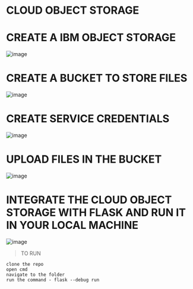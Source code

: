 # CLOUD OBJECT STORAGE

# CREATE A IBM OBJECT STORAGE
![image](https://user-images.githubusercontent.com/89722457/193893030-9ab99a86-3bfa-4a7f-bacb-f0632ef87dcc.png)

# CREATE A BUCKET TO STORE FILES
![image](https://user-images.githubusercontent.com/89722457/193893154-5753c9f5-d2b8-41e5-9ebd-a13b6706a631.png)

# CREATE SERVICE CREDENTIALS
![image](https://user-images.githubusercontent.com/89722457/193893282-7519bdd7-1b54-4dbf-8d9b-5b415ea0f7ed.png)

# UPLOAD FILES IN THE BUCKET
![image](https://user-images.githubusercontent.com/89722457/193893463-9873bf93-fd6d-45e6-9080-127ff8992f78.png)

# INTEGRATE THE CLOUD OBJECT STORAGE WITH FLASK AND RUN IT IN YOUR LOCAL MACHINE
![image](https://user-images.githubusercontent.com/89722457/193893716-94d22d8d-5838-4144-9437-7f80b960987f.png)

> TO RUN
```
clone the repo
open cmd
navigate to the folder
run the command - flask --debug run

```
